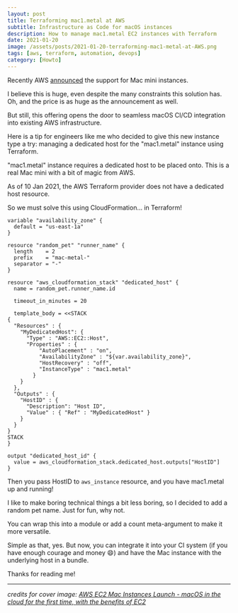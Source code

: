 ```yaml
---
layout: post
title: Terraforming mac1.metal at AWS
subtitle: Infrastructure as Code for macOS instances
description: How to manage mac1.metal EC2 instances with Terraform
date: 2021-01-20
image: /assets/posts/2021-01-20-terraforming-mac1-metal-at-AWS.png
tags: [aws, terraform, automation, devops]
category: [Howto]
---
```


Recently AWS [announced](https://aws.amazon.com/blogs/aws/new-use-mac-instances-to-build-test-macos-ios-ipados-tvos-and-watchos-apps/) the support for Mac mini instances.

I believe this is huge, even despite the many constraints this solution has. Oh, and the price is as huge as the announcement as well.

But still, this offering opens the door to seamless macOS CI/CD integration into existing AWS infrastructure.

Here is a tip for engineers like me who decided to give this new instance type a try: managing a dedicated host for the "mac1.metal" instance using Terraform.

"mac1.metal" instance requires a dedicated host to be placed onto. This is a real Mac mini with a bit of magic from AWS.

As of 10 Jan 2021, the AWS Terraform provider does not have a dedicated host resource.

So we must solve this using  CloudFormation... in Terraform!

```hcl
variable "availability_zone" {
  default = "us-east-1a"
}

resource "random_pet" "runner_name" {
  length    = 2
  prefix    = "mac-metal-"
  separator = "-"
}

resource "aws_cloudformation_stack" "dedicated_host" {
  name = random_pet.runner_name.id

  timeout_in_minutes = 20

  template_body = <<STACK
{
  "Resources" : {
    "MyDedicatedHost": {
      "Type" : "AWS::EC2::Host",
      "Properties" : {
          "AutoPlacement" : "on",
          "AvailabilityZone" : "${var.availability_zone}",
          "HostRecovery" : "off",
          "InstanceType" : "mac1.metal"
        }
    }
  },
  "Outputs" : {
    "HostID" : {
      "Description": "Host ID",
      "Value" : { "Ref" : "MyDedicatedHost" }
    }
  }
}
STACK
}

output "dedicated_host_id" {
  value = aws_cloudformation_stack.dedicated_host.outputs["HostID"]
}
```

Then you pass HostID to `aws_instance` resource, and you have mac1.metal up and running!

I like to make boring technical things a bit less boring, so I decided to add a random pet name. Just for fun, why not.

You can wrap this into a module or add a count meta-argument to make it more versatile.

Simple as that, yes. But now, you can integrate it into your CI system (if you have enough courage and money 😄) and have the Mac instance with the underlying host in a bundle.

Thanks for reading me!


------
*credits for cover image: [AWS EC2 Mac Instances Launch - macOS in the cloud for the first time, with the benefits of EC2](https://www.youtube.com/watch?v=Pn3miC_tTH0)*